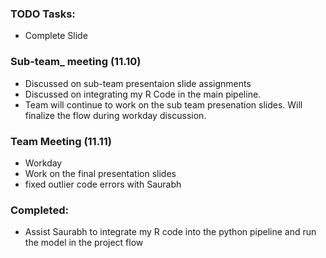 ### TODO Tasks:
   - Complete Slide
 
### Sub-team_ meeting (11.10)
   - Discussed on sub-team presentaion slide assignments
   - Discussed on integrating my R Code in the main pipeline.
   - Team will continue to work on the sub team presenation slides. Will finalize the flow during workday discussion.
### Team Meeting (11.11)
   - Workday
   - Work on the final presentation slides
   - fixed outlier code errors with Saurabh
### Completed:
   - Assist Saurabh to integrate my R code into the python pipeline and run the model in the project flow 
